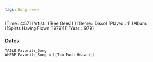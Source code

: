```yaml
---
tags: Song ⭐⭐⭐⭐ 
---
```

[Time:: 4:57]
[Artist:: [[Bee Gees]] ]
[Genre:: Disco]
[Played:: 1]
[Album:: [[Spirits Having Flown (1979)]]]
[Year:: 1979]
### Dates
````dataview
TABLE Favorite_Song
WHERE Favorite_Song = [[Too Much Heaven]]
````